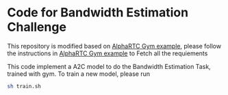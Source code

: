 # Code for Bandwidth Estimation Challenge 

This repository is modified based on [AlphaRTC Gym example](https://github.com/OpenNetLab/gym-example), please follow the instructions in [AlphaRTC Gym example](https://github.com/OpenNetLab/gym-example) to Fetch all the requiements

This code implement a A2C model to do the Bandwidth Estimation Task, trained with gym.
To train a new model, please run
```bash
sh train.sh
```